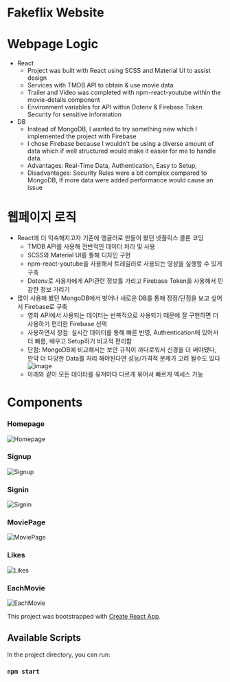 # Fakeflix Website

# Webpage Logic
- React
    - Project was built with React using SCSS and Material UI to assist design
    - Services with TMDB API to obtain & use movie data
    - Trailer and Video was completed with npm-react-youtube within the movie-details component
    - Environment variables for API within Dotenv & Firebase Token Security for sensitive information
- DB
    - Instead of MongoDB, I wanted to try something new which I implemented the project with Firebase
    - I chose Firebase because I wouldn't be using a diverse amount of data which if well structured would
      make it easier for me to handle data.
    - Advantages: Real-Time Data, Authentication, Easy to Setup,
    - Disadvantages: Security Rules were a bit complex compared to MongoDB, If more data were added performance would cause an issue

# 웹페이지 로직
- React에 더 익숙해지고자 기존에 앵귤러로 만들어 봤던 넷플릭스 클론 코딩
    - TMDB API를 사용해 전반적인 데이터 처리 및 사용
    - SCSS와 Material UI를 통해 디자인 구현
    - npm-react-youtube을 사용해서 트레일러로 사용되는 영상을 실행할 수 있게 구축
    - Dotenv로 사용자에게 API관련 정보를 가리고 Firebase Token을 사용해서 민감한 정보 가리기
- 많이 사용해 봤던 MongoDB에서 벗어나 새로운 DB를 통해 장점/단점을 보고 싶어서 Firebase로 구축
    - 영화 API에서 사용되는 데이터는 반복적으로 사용되기 때문에 잘 구현하면 더 사용하기 편리한 Firebase 선택
    - 사용하면서 장점: 실시간 데이터를 통해 빠른 반영, Authentication에 있어서 더 빠름, 배우고 Setup하기 비교적 편리함
    - 단점: MongoDB에 비교해서는 보안 규칙이 까다로워서 신경을 더 써야됐다, 만약 더 다양한 Data를 처리 해야된다면 성능/가격적 문제가 고려 될수도 있다
    ![image](https://github.com/ZenuCode/react-netflix-clone/assets/100235605/01eebdb0-ad25-449f-89a7-8fb3f75b42e0)
    - 아래와 같이 모든 데이터를 유저마다 다르게 묶어서 빠르게 엑세스 가능

# Components
### Homepage
![Homepage](https://github.com/ZenuCode/react-netflix-clone/assets/100235605/095b44f4-217a-4f16-a4b6-7f996e5d989b)


### Signup
![Signup](https://github.com/ZenuCode/react-netflix-clone/assets/100235605/9d63a009-7a4f-4be6-a11a-65a90fe52cae)


### Signin
![Signin](https://github.com/ZenuCode/react-netflix-clone/assets/100235605/71cd5557-0ebb-46a7-8828-ebfcf53bfb51)


### MoviePage
![MoviePage](https://github.com/ZenuCode/react-netflix-clone/assets/100235605/f35fff14-1e14-4919-a329-715b479e64ae)


### Likes
![Likes](https://github.com/ZenuCode/react-netflix-clone/assets/100235605/2ceb454e-bdcf-4aed-afa1-729147af073f)


### EachMovie
![EachMovie](https://github.com/ZenuCode/react-netflix-clone/assets/100235605/75f7a144-252a-4625-8df9-9054131485b8)





This project was bootstrapped with [Create React App](https://github.com/facebook/create-react-app).
## Available Scripts
In the project directory, you can run:
### `npm start`

